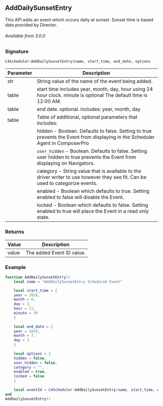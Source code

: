 ## AddDailySunsetEntry

This API adds an event which occurs daily at sunset. Sunset time is based data provided by Director.

###### Available from 3.0.0


### Signature

`C4Scheduler:AddDailySunsetEntry(name, start_time, end_date, options`


| Parameter | Description |
| --- | --- |
| str | String value of the name of the event being added. |
| table | start time includes year, month, day, hour using 24 hour clock. minute is optional  The default time is 12:00 AM. |  
| table  | end date. optional. includes: year, month, day |
| table | Table of additional, optional parameters that includes: |
| | hidden - Boolean. Defaults to false. Setting to true prevents the Event from displaying in the Scheduler Agent in ComposerPro |
| | `user_hidden` - Boolean. Defaults to false. Setting user hidden to true prevents the Event from displaying on Navigators. |
| | category - String value that is available to the driver writer to use however they see fit. Can be used to categorize events. |
| | enabled - Boolean which defaults to true. Setting enabled to false will disable the Event. |
| | locked - Boolean which defaults to false. Setting enabled to true will place the Event in a read only state. |


### Returns

| Value | Description |
| --- | --- |
| value | The added Event ID value. |


### Example

```lua
function AddDailySunsetEntry()
	local name = "AddDailySunsetEntry Scheduled Event"

	local start_time = {
	year = 2018,
	month = 6,
	day = 2,
	hour = 21,
	minute = 30
	}
	
	local end_date = {
	year = 2019,
	month = 7,
	day = 3
	}
	
	local options = {
	hidden = false,
	user_hidden = false,
	category = "",
	enabled = true,
	locked = false
	}
	
	local eventId = C4Scheduler:AddDailySunsetEntry(name, start_time, end_date, options)
end
AddDailySunsetEntry()
```